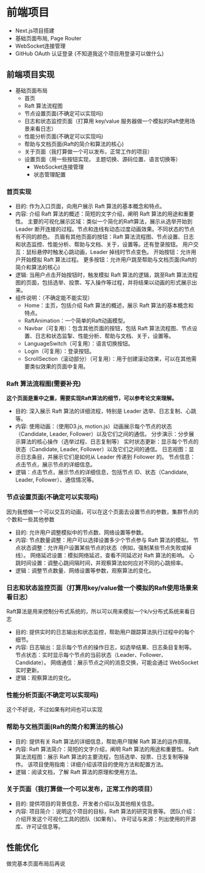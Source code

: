 # 前端项目

- Next.js项目搭建
- 基础页面布局, Page Router
- WebSocket连接管理
- GitHub OAuth 认证登录 (不知道我这个项目用登录可以做什么)

## 前端项目实现

- 基础页面布局
  - 首页
  - Raft 算法流程图
  - 节点设置页面(不确定可以实现吗)
  - 日志和状态监控页面（打算用 key/value 服务器做一个模拟的Raft使用场景来看日志）
  - 性能分析页面(不确定可以实现吗)
  - 帮助与文档页面(Raft的简介和算法的核心)
  - 关于页面（我打算做一个可以发布，正常工作的项目）
  - 设置页面（用一些按钮实现， 主题切换、源码位置、语言切换等）
    - WebSocket连接管理
    - 状态管理配置

### 首页实现

- 目的: 作为入口页面，向用户展示 Raft 算法的基本概念和特点。
- 内容:
    介绍 Raft 算法的概述：简短的文字介绍，阐明 Raft 算法的用途和重要性。
    主要的可视化展示区域：类似一个简化的Raft算法，展示从选举开始到 Leader 断开连接的过程。节点和连线有动态过度动画效果。不同状态的节点有不同的颜色。
    页眉有其他页面的按钮：Raft 算法流程图、节点设置、日志和状态监控、性能分析、帮助与文档、关于，设置等。还有登录按钮。
    用户交互：鼠标悬停时触发心跳动画，Leader 掉线时节点变色。
    开始按钮：允许用户开始模拟 Raft 算法过程。
    更多按钮：允许用户跳至帮助与文档页面(Raft的简介和算法的核心)
- 逻辑: 当用户点击开始按钮时，触发模拟 Raft 算法的逻辑，跳至Raft 算法流程图的页面，包括选举、投票、写入操作等过程，并将结果以动画的形式展示出来。
- 组件说明：（不确定能不能实现）
  - Home：主页，包括介绍 Raft 算法的概述，展示 Raft 算法的基本概念和特点。
  - RaftAnimation：一个简单的Raft动画模型。
  - Navbar（可复用）：包含其他页面的按钮，包括 Raft 算法流程图、节点设置、日志和状态监掣、性能分析、帮助与文档、关于，设置等。
  - LanguageSwitch（可复用）：语言切换按钮。
  - Login（可复用）：登录按钮。
  - ScrollSection（滚动部分）（可复用）：用于创建滚动效果，可以在其他需要类似效果的页面中复用。

### Raft 算法流程图(需要补充)

**这个页面是重中之重，需要实现Raft算法的细节，可以参考论文来理解。**

- 目的: 深入展示 Raft 算法的详细流程，特别是 Leader 选举、日志复制、心跳等。
- 内容:
    使用动画：（使用D3.js, motion.js）动画展示每个节点的状态（Candidate, Leader, Follower）以及它们之间的通信。
    分步演示：分步展示算法的核心操作（选举过程、日志复制等）
    实时状态更新：显示每个节点的状态（Candidate, Leader, Follower）以及它们之间的通信。
    日志视图：显示日志条目，并展示它们是如何从 Leader 传递到 Follower 的。
    节点信息：点击节点，展示节点的详细信息。
- 逻辑：点击节点，展示节点的详细信息，包括节点 ID、状态（Candidate, Leader, Follower）、通信情况等。

### 节点设置页面(不确定可以实现吗)

因为我想做一个可以交互的动画，可以在这个页面去设置节点的参数，集群节点的个数和一些其他参数

- 目的: 允许用户调整模拟中的节点数、网络设置等参数。
- 内容:
    节点数量调整：用户可以选择设置多少个节点参与 Raft 算法的模拟。
    节点状态调整：允许用户设置某些节点的状态（例如，强制某些节点失败或掉线）。
    网络延迟设置：模拟网络延迟，查看不同延迟对 Raft 算法的影响。
    心跳时间设置：调整心跳间隔时间，并观察算法如何应对不同的心跳频率。
- 逻辑：调整节点数量、网络设置等参数，观察算法的变化。

### 日志和状态监控页面（打算用key/value做一个模拟的Raft使用场景来看日志）

Raft算法是用来控制分布式系统的，所以可以用来模拟一个k/v分布式系统来看日志

- 目的: 提供实时的日志输出和状态监控，帮助用户跟踪算法执行过程中的每个细节。
- 内容:
    日志输出：显示每个节点的操作日志，如选举结果、日志条目复制等。
    节点状态：实时显示每个节点的当前状态（Leader、Follower、Candidate）。
    网络通信：展示节点之间的消息交换，可能会通过 WebSocket 实时更新。
- 逻辑：观察算法的变化。

### 性能分析页面(不确定可以实现吗)

这个不好说，不过如果有时间也可以实现

### 帮助与文档页面(Raft的简介和算法的核心)

- 目的: 提供有关 Raft 算法的详细信息，帮助用户理解 Raft 算法的运作原理。
- 内容:
    Raft 算法简介：简短的文字介绍，阐明 Raft 算法的用途和重要性。
    Raft 算法流程图：展示 Raft 算法的主要流程，包括选举、投票、日志复制等操作。
    该项目使用指南：详细介绍该项目的使用方法和配置方法。
- 逻辑：阅读文档，了解 Raft 算法的原理和使用方法。

### 关于页面（我打算做一个可以发布，正常工作的项目）

- 目的: 提供项目的背景信息、开发者介绍以及其他相关信息。
- 内容:
    项目简介：说明这个项目的目标，Raft 算法的研究背景等。
    团队介绍：介绍开发这个可视化工具的团队（如果有）。
    许可证与来源：列出使用的开源库、许可证信息等。

## 性能优化

做完基本页面布局后再说
